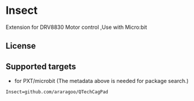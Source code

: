 # Insect

Extension for DRV8830 Motor control ,Use with Micro:bit

## License



## Supported targets

* for PXT/microbit
(The metadata above is needed for package search.)

```package
Insect=github.com/araragoo/QTechCagPad
```
